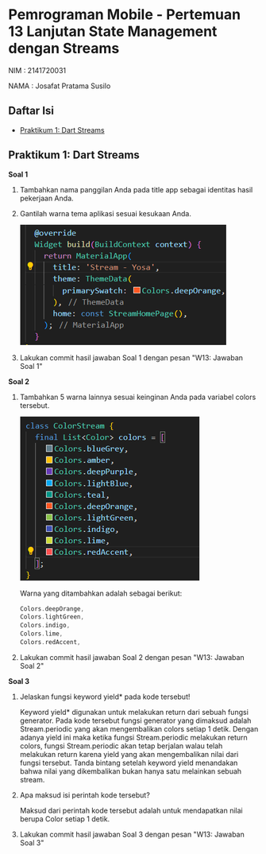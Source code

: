 # Pemrograman Mobile - Pertemuan 13 Lanjutan State Management dengan Streams

NIM :  2141720031

NAMA : Josafat Pratama Susilo

## Daftar Isi

- [Praktikum 1: Dart Streams](#praktikum-1-dart-streams)

## Praktikum 1: Dart Streams

**Soal 1**

1. Tambahkan nama panggilan Anda pada title app sebagai identitas hasil pekerjaan Anda.

2. Gantilah warna tema aplikasi sesuai kesukaan Anda.

    ![Praktikum 1 Soal 1](docs/praktikum_1_soal1.png)

3. Lakukan commit hasil jawaban Soal 1 dengan pesan "W13: Jawaban Soal 1"

**Soal 2**

1. Tambahkan 5 warna lainnya sesuai keinginan Anda pada variabel colors tersebut.

    ![Praktikum 1 Soal 2](docs/praktikum_1_soal2.png)

    Warna yang ditambahkan adalah sebagai berikut:

    ```dart
    Colors.deepOrange,
    Colors.lightGreen,
    Colors.indigo,
    Colors.lime,
    Colors.redAccent,
    ```
2. Lakukan commit hasil jawaban Soal 2 dengan pesan "W13: Jawaban Soal 2"

**Soal 3**

1. Jelaskan fungsi keyword yield* pada kode tersebut!

    Keyword yield* digunakan untuk melakukan return dari sebuah fungsi generator. Pada kode tersebut fungsi generator yang dimaksud adalah Stream.periodic yang akan mengembalikan colors setiap 1 detik. Dengan adanya yield ini maka ketika fungsi Stream.periodic melakukan return colors, fungsi Stream.periodic akan tetap berjalan walau telah melakukan return karena yield yang akan mengembalikan nilai dari fungsi tersebut. Tanda bintang setelah keyword yield menandakan bahwa nilai yang dikembalikan bukan hanya satu melainkan sebuah stream.

2. Apa maksud isi perintah kode tersebut?

    Maksud dari perintah kode tersebut adalah untuk mendapatkan nilai berupa Color setiap 1 detik. 

3. Lakukan commit hasil jawaban Soal 3 dengan pesan "W13: Jawaban Soal 3"